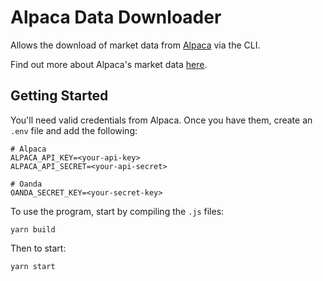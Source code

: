 # Alpaca Data Downloader

Allows the download of market data from [Alpaca](https://alpaca.markets/) via the CLI.

Find out more about Alpaca's market data [here](https://alpaca.markets/docs/api-references/market-data-api/stock-pricing-data/historical/#bars).

## Getting Started

You'll need valid credentials from Alpaca. Once you have them, create an `.env` file and add the following:

```
# Alpaca
ALPACA_API_KEY=<your-api-key>
ALPACA_API_SECRET=<your-api-secret>

# Oanda
OANDA_SECRET_KEY=<your-secret-key>
```

To use the program, start by compiling the `.js` files:

```
yarn build
```

Then to start:

```
yarn start
```
